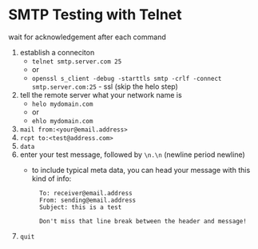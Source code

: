 # SMTP Testing with Telnet


wait for acknowledgement after each command

1. establish a conneciton
	* `telnet smtp.server.com 25`
	* or
	* `openssl s_client -debug -starttls smtp -crlf -connect smtp.server.com:25` - ssl (skip the helo step)
1. tell the remote server what your network name is
	* `helo mydomain.com`
	* or
	* `ehlo mydomain.com`
1. `mail from:<your@email.address>`
1. `rcpt to:<test@address.com>`
1. `data`
1. enter your test message, followed by `\n.\n` (newline period newline)
	* to include typical meta data, you can head your message with this kind of info:


			To: receiver@email.address
			From: sending@email.address
			Subject: this is a test

			Don't miss that line break between the header and message!


1. `quit`

